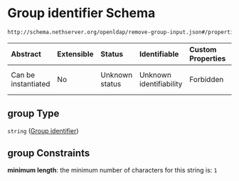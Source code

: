 # Group identifier Schema

```txt
http://schema.nethserver.org/openldap/remove-group-input.json#/properties/group
```



| Abstract            | Extensible | Status         | Identifiable            | Custom Properties | Additional Properties | Access Restrictions | Defined In                                                                           |
| :------------------ | :--------- | :------------- | :---------------------- | :---------------- | :-------------------- | :------------------ | :----------------------------------------------------------------------------------- |
| Can be instantiated | No         | Unknown status | Unknown identifiability | Forbidden         | Allowed               | none                | [remove-group-input.json\*](openldap/remove-group-input.json "open original schema") |

## group Type

`string` ([Group identifier](remove-group-input-properties-group-identifier.md))

## group Constraints

**minimum length**: the minimum number of characters for this string is: `1`
